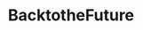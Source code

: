 ---
title: BacktotheFuture
crosslinks:
- livven
- Serendipity
- Jeopardy
- PrequelMemes
- TheEightPercent
- fanedits
- pics
- delorean
- WholesomeFanTheories
- MovieDetails
---